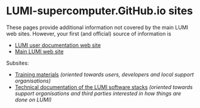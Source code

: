 # LUMI-supercomputer.GitHub.io sites

These pages provide additional information not covered by the main LUMI web sites. 
However, your first (and official) source of information is

-   [LUMI user documentation web site](https://docs.lumi-supercomputer.eu/)
-   [Main LUMI web site](https://www.lumi-supercomputer.eu/)

Subsites:

-   [Training materials](https://lumi-supercomputer.github.io/LUMI-training-materials) *(oriented towards users, developers
    and local support organisations)*
-   [Technical documentation of the LUMI software stacks](https://lumi-supercomputer.github.io/LUMI-SoftwareStack/)
    *(oriented towards support organisations and third parties interested in how things are done on LUMI)*
